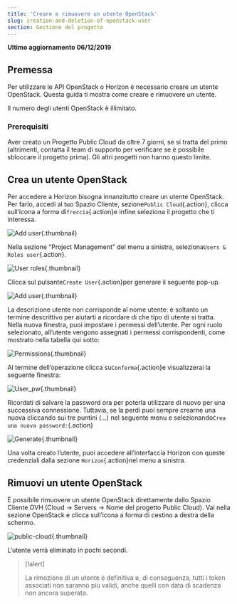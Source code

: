 ```yaml
---
title: 'Creare e rimuovere un utente OpenStack'
slug: creation-and-deletion-of-openstack-user
section: Gestione del progetto
---
```


**Ultimo aggiornamento 06/12/2019**

## Premessa
Per utilizzare le API OpenStack o Horizon è necessario creare un utente OpenStack. Questa guida ti mostra come creare e rimuovere un utente.

Il numero degli utenti OpenStack è illimitato.


### Prerequisiti
Aver creato un Progetto Public Cloud da oltre 7 giorni, se si tratta del primo (altrimenti, contatta il team di supporto per verificare se è possibile sbloccare il progetto prima). Gli altri progetti non hanno questo limite.


## Crea un utente OpenStack
Per accedere a Horizon bisogna innanzitutto creare un utente OpenStack. Per farlo, accedi al tuo Spazio Cliente, sezione`Public Cloud`{.action},  clicca sull’icona a forma di`freccia`{.action}e infine seleziona il progetto che ti interessa.

![Add user](images/select_project.png){.thumbnail}

Nella sezione “Project Management” del menu a sinistra, seleziona`Users & Roles user`{.action}.

![User roles](images/users_roles.png){.thumbnail}

Clicca sul pulsante`Create User`{.action}per generare il seguente pop-up.

![Add user](images/adduser.png){.thumbnail}

La descrizione utente non corrisponde al nome utente: è soltanto un termine descrittivo per aiutarti a ricordare di che tipo di utente si tratta. Nella nuova finestra, puoi impostare i permessi dell’utente. Per ogni ruolo selezionato, all’utente vengono assegnati i permessi corrispondenti, come mostrato nella tabella qui sotto:

![Permissions](images/permissions.png){.thumbnail}

Al termine dell’operazione clicca su`Conferma`{.action}e visualizzerai la seguente finestra: 

![User_pw](images/user_pw.png){.thumbnail}

Ricordati di salvare la password ora per poterla utilizzare di nuovo per una successiva connessione. Tuttavia, se la perdi puoi sempre crearne una nuova cliccando sui tre puntini (...) nel seguente menu e selezionando`Crea una nuova password:`{.action}

![Generate](images/generatepw.png){.thumbnail}

Una volta creato l’utente, puoi accedere all’interfaccia Horizon con queste credenziali dalla sezione `Horizon`{.action}nel menu a sinistra.

## Rimuovi un utente OpenStack
È possibile rimuovere un utente OpenStack direttamente dallo Spazio Cliente OVH (Cloud → Servers → Nome del progetto Public Cloud). Vai nella sezione OpenStack e clicca sull’icona a forma di cestino a destra della schermo.


![public-cloud](images/delete.png){.thumbnail}

L’utente verrà eliminato in pochi secondi.

> [!alert]
>
> La rimozione di un utente è definitiva e, di conseguenza,
> tutti i token associati non saranno più validi, anche quelli con data di scadenza non ancora superata.
